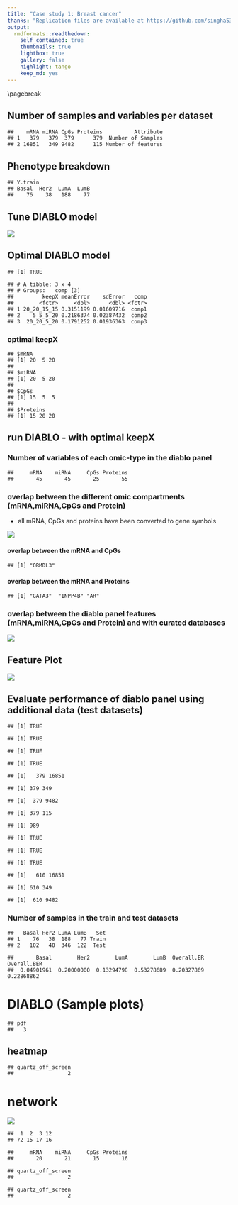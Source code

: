 ```yaml
---
title: "Case study 1: Breast cancer"
thanks: "Replication files are available at https://github.com/singha53/diablo"
output:
  rmdformats::readthedown:
    self_contained: true
    thumbnails: true
    lightbox: true
    gallery: false
    highlight: tango
    keep_md: yes
---
```




\pagebreak

## Number of samples and variables per dataset



```
##    mRNA miRNA CpGs Proteins          Attribute
## 1   379   379  379      379  Number of Samples
## 2 16851   349 9482      115 Number of features
```

## Phenotype breakdown


```
## Y.train
## Basal  Her2  LumA  LumB 
##    76    38   188    77
```

## Tune DIABLO model

![](Figures/optimal_errorRate_tuneFunction_mixOmics-1.png)<!-- -->

## Optimal DIABLO model


```
## [1] TRUE
```


```
## # A tibble: 3 x 4
## # Groups:   comp [3]
##         keepX meanError    sdError   comp
##        <fctr>     <dbl>      <dbl> <fctr>
## 1 20_20_15_15 0.3151199 0.01609716  comp1
## 2    5_5_5_20 0.2186374 0.02387432  comp2
## 3  20_20_5_20 0.1791252 0.01936363  comp3
```

### optimal keepX


```
## $mRNA
## [1] 20  5 20
## 
## $miRNA
## [1] 20  5 20
## 
## $CpGs
## [1] 15  5  5
## 
## $Proteins
## [1] 15 20 20
```

## run DIABLO - with optimal keepX



### Number of variables of each omic-type in the diablo panel


```
##     mRNA    miRNA     CpGs Proteins 
##       45       45       25       55
```

### overlap between the different omic compartments (mRNA,miRNA,CpGs and Protein)
  * all mRNA, CpGs and proteins have been converted to gene symbols

![](brca_analysis_files/figure-html/unnamed-chunk-9-1.png)<!-- -->

#### overlap between the mRNA and CpGs


```
## [1] "ORMDL3"
```

#### overlap between the mRNA and Proteins


```
## [1] "GATA3"  "INPP4B" "AR"
```

### overlap between the diablo panel features (mRNA,miRNA,CpGs and Protein) and with curated databases

![](brca_analysis_files/figure-html/unnamed-chunk-12-1.png)<!-- -->

## Feature Plot

![](Figures/brcaPanel_features-1.png)<!-- -->

## Evaluate performance of diablo panel using additional data (test datasets)


```
## [1] TRUE
```

```
## [1] TRUE
```

```
## [1] TRUE
```

```
## [1] TRUE
```

```
## [1]   379 16851
```

```
## [1] 379 349
```

```
## [1]  379 9482
```

```
## [1] 379 115
```

```
## [1] 989
```

```
## [1] TRUE
```

```
## [1] TRUE
```

```
## [1] TRUE
```

```
## [1]   610 16851
```

```
## [1] 610 349
```

```
## [1]  610 9482
```

### Number of samples in the train and test datasets


```
##   Basal Her2 LumA LumB   Set
## 1    76   38  188   77 Train
## 2   102   40  346  122  Test
```


```
##       Basal        Her2        LumA        LumB  Overall.ER Overall.BER 
##  0.04901961  0.20000000  0.13294798  0.53278689  0.20327869  0.22868862
```

# DIABLO (Sample plots)


```
## pdf 
##   3
```

## heatmap


```
## quartz_off_screen 
##                 2
```

# network

![](brca_analysis_files/figure-html/unnamed-chunk-18-1.png)<!-- -->

```
##  1  2  3 12 
## 72 15 17 16
```

```
##     mRNA    miRNA     CpGs Proteins 
##       20       21       15       16
```

```
## quartz_off_screen 
##                 2
```

```
## quartz_off_screen 
##                 2
```
